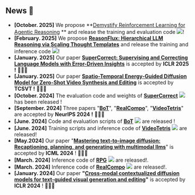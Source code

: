 ## News 📢

- **[October. 2025]** We propose **[Demystify Reinforcement Learning for Agentic Reasoning](https://arxiv.org/abs/2510.11701) ** and release the training and evaluation code [![](https://img.shields.io/github/stars/Gen-Verse/Open-AgentRL?style=social)](https://github.com/Gen-Verse/Open-AgentRL)!
- **[February. 2025]** We propose [**ReasonFlux: Hierarchical LLM Reasoning via Scaling Thought Templates**](https://arxiv.org/abs/2502.06772) and release the training and inference code [![](https://img.shields.io/github/stars/Gen-Verse/ReasonFlux?style=social)](https://github.com/Gen-Verse/ReasonFlux)!
- **[January. 2025]** Our paper [**SuperCorrect: Supervising and Correcting Language Models with Error-Driven Insights**](https://arxiv.org/abs/2410.09008) is accepted by **ICLR 2025 !** 🎉🎉🎉
- **[January. 2025]** Our paper [**Spatio-Temporal Energy-Guided Diffusion Model for Zero-Shot Video Synthesis and Editing**](https://ieeexplore.ieee.org/document/10845865) is accepted by **TCSVT !** 🎉🎉🎉
- **[October. 2024]** The evaluation code and weights of **[SuperCorrect](https://arxiv.org/abs/2410.09008)**  [![](https://img.shields.io/github/stars/YangLing0818/SuperCorrect-llm?style=social)](https://github.com/YangLing0818/SuperCorrect-llm)has been released !
- **[September. 2024]**  Three papers  "**[BoT](https://arxiv.org/abs/2406.04271)**", "**[RealCompo](https://arxiv.org/abs/2402.12908)**", "**[VideoTetris](https://arxiv.org/abs/2406.04277)**" are accepted by **NeurIPS 2024 !**  🎉🎉🎉
- **[June. 2024]** Code and evaluation scripts of [**BoT**](https://github.com/YangLing0818/buffer-of-thought-llm/)  [![](https://img.shields.io/github/stars/YangLing0818/buffer-of-thought-llm?style=social)](https://github.com/YangLing0818/buffer-of-thought-llm) are released !
- **[June. 2024]** Training scripts and inference code of [**VideoTetris**](https://github.com/YangLing0818/VideoTetris/)  [![](https://img.shields.io/github/stars/YangLing0818/VideoTetris?style=social)](https://github.com/YangLing0818/VideoTetris) are released!
- **[May.2024]** Our paper "**[Mastering text-to-image diffusion: Recaptioning, planning, and generating with multimodal llms](https://arxiv.org/abs/2401.11708)**" is accepted by **ICML 2024** ! 🎉🎉🎉
- **[March. 2024]** Inference code of  [**RPG**](https://github.com/YangLing0818/RPG-DiffusionMaster)  [![](https://img.shields.io/github/stars/YangLing0818/RPG-DiffusionMaster?style=social)](https://github.com/YangLing0818/RPG-DiffusionMaster) are released!.
- **[March. 2024]** Inference code of  [**RealCompo**](https://github.com/YangLing0818/RealCompo)  [![](https://img.shields.io/github/stars/YangLing0818/RealCompo?style=social)](https://github.com/YangLing0818/RealCompo) are released!.
- **[January. 2024]** Our paper **"[Cross-modal contextualized diffusion models for text-guided visual generation and editing](https://arxiv.org/abs/2402.16627)"**  is accepted by **ICLR 2024** ! 🎉🎉🎉
